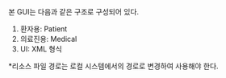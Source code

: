본 GUI는 다음과 같은 구조로 구성되어 있다.
1. 환자용: Patient
2. 의료진용: Medical
3. UI: XML 형식

*리소스 파일 경로는 로컬 시스템에서의 경로로 변경하여 사용해야 한다.
